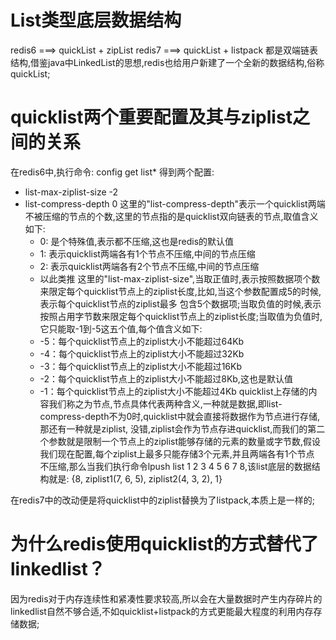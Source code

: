 # List类型底层数据结构
  redis6 ===> quickList + zipList
  redis7 ===> quickList + listpack
  都是双端链表结构,借鉴java中LinkedList的思想,redis也给用户新建了一个全新的数据结构,俗称quickList;
  
  # quicklist两个重要配置及其与ziplist之间的关系
  在redis6中,执行命令:  config get list*
  得到两个配置:
  - list-max-ziplist-size -2
  - list-compress-depth 0
  这里的"list-compress-depth"表示一个quicklist两端不被压缩的节点的个数,这里的节点指的是quicklist双向链表的节点,取值含义如下:
    - 0: 是个特殊值,表示都不压缩,这也是redis的默认值
    - 1: 表示quicklist两端各有1个节点不压缩,中间的节点压缩
    - 2: 表示quicklist两端各有2个节点不压缩,中间的节点压缩
    - 以此类推
  这里的"list-max-ziplist-size",当取正值时,表示按照数据项个数来限定每个quicklist节点上的ziplist长度,比如,当这个参数配置成5的时候,表示每个quicklist节点的ziplist最多
包含5个数据项;当取负值的时候,表示按照占用字节数来限定每个quicklist节点上的ziplist长度;当取值为负值时,它只能取-1到-5这五个值,每个值含义如下:
    - -5：每个quicklist节点上的ziplist大小不能超过64Kb
    - -4：每个quicklist节点上的ziplist大小不能超过32Kb
    - -3：每个quicklist节点上的ziplist大小不能超过16Kb
    - -2：每个quicklist节点上的ziplist大小不能超过8Kb,这也是默认值
    - -1：每个quicklist节点上的ziplist大小不能超过4Kb
  quicklist上存储的内容我们称之为节点,节点具体代表两种含义,一种就是数据,即list-compress-depth不为0时,quicklist中就会直接将数据作为节点进行存储,那还有一种就是ziplist,
没错,ziplist会作为节点存进quicklist,而我们的第二个参数就是限制一个节点上的ziplist能够存储的元素的数量或字节数,假设我们现在配置,每个ziplist上最多只能存储3个元素,并且两端各有1个节点
不压缩,那么当我们执行命令lpush list 1 2 3 4 5 6 7 8,该list底层的数据结构就是: {8, ziplist1(7, 6, 5), ziplist2(4, 3, 2), 1}

  在redis7中的改动便是将quicklist中的ziplist替换为了listpack,本质上是一样的;
  
  # 为什么redis使用quicklist的方式替代了linkedlist？
  因为redis对于内存连续性和紧凑性要求较高,所以会在大量数据时产生内存碎片的linkedlist自然不够合适,不如quicklist+listpack的方式更能最大程度的利用内存存储数据;